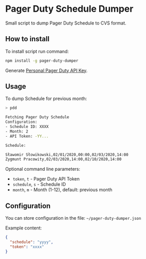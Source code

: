 # Pager Duty Schedule Dumper

Small script to dump Pager Duty Schedule to CVS format.

## How to install

To install script run command:

```bash
npm install -g pager-duty-dumper
```

Generate [Personal Pager Duty API Key](https://support.pagerduty.com/docs/generating-api-keys#section-generating-a-personal-rest-api-key).

## Usage

To dump Schedule for previous month:

```bash
> pdd

Fetching Pager Duty Schedule
Configuration:
- Schedule ID: XXXX
- Month: 2
- API Token: -YY...

Schedule:

Sławomir Słowikowski,02/01/2020,00:00,02/03/2020,14:00
Zygmunt Pracowity,02/03/2020,14:00,02/10/2020,14:00
```

Optional command line parameters:

- `token`, `t` - Pager Duty API Token
- `schedule`, `s` - Schedule ID
- `month`, `m` - Month (1-12), default: previous month

## Configuration

You can store configuration in the file: `~/pager-duty-dumper.json`

Example content:

```json
{
  "schedule": "yyyy",
  "token": "xxxx"
}
```

